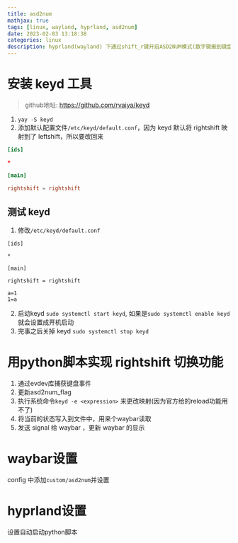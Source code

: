 ```yaml
---
title: asd2num
mathjax: true
tags: [linux, wayland, hyprland, asd2num]
date: 2023-02-03 13:18:38
categories: linux
description: hyprland(wayland) 下通过shift_r键开启ASD2NUM模式(数字键搬到键盘中间一行)
---
```


# 安装 keyd 工具

> github地址: https://github.com/rvaiya/keyd
1. `yay -S keyd`
2. 添加默认配置文件`/etc/keyd/default.conf`，因为 keyd 默认将 rightshift 映射到了 leftshift，所以要改回来

```conf
[ids]

*

[main]

rightshift = rightshift

```

## 测试 keyd

1. 修改`/etc/keyd/default.conf`
```
[ids]

*

[main]

rightshift = rightshift

a=1
1=a
```

2. 启动keyd `sudo systemctl start keyd`, 如果是`sudo systemctl enable keyd`就会设置成开机启动
3. 完事之后关掉 keyd `sudo systemctl stop keyd`

# 用python脚本实现 rightshift 切换功能

1. 通过evdev库捕获键盘事件
2. 更新asd2num_flag
3. 执行系统命令`keyd -e <expression>` 来更改映射(因为官方给的reload功能用不了)
4. 将当前的状态写入到文件中，用来个waybar读取
5. 发送 signal 给 waybar ，更新 waybar 的显示


# waybar设置

config 中添加`custom/asd2num`并设置


# hyprland设置

设置自动启动python脚本


